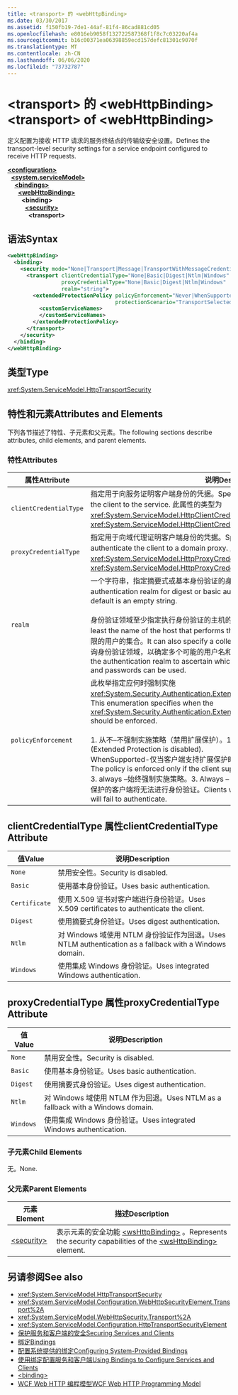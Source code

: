 ```yaml
---
title: <transport> 的 <webHttpBinding>
ms.date: 03/30/2017
ms.assetid: f150fb19-7de1-44af-81f4-86cad881cd05
ms.openlocfilehash: e8016eb9058f132722587368f1f8c7c03220af4a
ms.sourcegitcommit: b16c00371ea06398859ecd157defc81301c9070f
ms.translationtype: MT
ms.contentlocale: zh-CN
ms.lasthandoff: 06/06/2020
ms.locfileid: "73732787"
---
```

# <a name="transport-of-webhttpbinding"></a><span data-ttu-id="3b7c8-102">\<transport> 的 \<webHttpBinding></span><span class="sxs-lookup"><span data-stu-id="3b7c8-102">\<transport> of \<webHttpBinding></span></span>
<span data-ttu-id="3b7c8-103">定义配置为接收 HTTP 请求的服务终结点的传输级安全设置。</span><span class="sxs-lookup"><span data-stu-id="3b7c8-103">Defines the transport-level security settings for a service endpoint configured to receive HTTP requests.</span></span>  
  
[**\<configuration>**](../configuration-element.md)\
&nbsp;&nbsp;[**\<system.serviceModel>**](system-servicemodel.md)\
&nbsp;&nbsp;&nbsp;&nbsp;[**\<bindings>**](bindings.md)\
&nbsp;&nbsp;&nbsp;&nbsp;&nbsp;&nbsp;[**\<webHttpBinding>**](webhttpbinding.md)\
&nbsp;&nbsp;&nbsp;&nbsp;&nbsp;&nbsp;&nbsp;&nbsp;**\<binding>**\
&nbsp;&nbsp;&nbsp;&nbsp;&nbsp;&nbsp;&nbsp;&nbsp;&nbsp;&nbsp;[**\<security>**](security-of-webhttpbinding.md)\
&nbsp;&nbsp;&nbsp;&nbsp;&nbsp;&nbsp;&nbsp;&nbsp;&nbsp;&nbsp;&nbsp;&nbsp;**\<transport>**  
  
## <a name="syntax"></a><span data-ttu-id="3b7c8-104">语法</span><span class="sxs-lookup"><span data-stu-id="3b7c8-104">Syntax</span></span>  
  
```xml  
<webHttpBinding>
  <binding>
    <security mode="None|Transport|Message|TransportWithMessageCredential|TransportCredentialOnly">
      <transport clientCredentialType="None|Basic|Digest|Ntlm|Windows"
                 proxyCredentialType="None|Basic|Digest|Ntlm|Windows"
                 realm="string">
        <extendedProtectionPolicy policyEnforcement="Never|WhenSupported|Always"
                                  protectionScenario="TransportSelected|TrustedProxy">
          <customServiceNames>
          </customServiceNames>
        </extendedProtectionPolicy>
      </transport>
    </security>
  </binding>
</webHttpBinding>
```  
  
## <a name="type"></a><span data-ttu-id="3b7c8-105">类型</span><span class="sxs-lookup"><span data-stu-id="3b7c8-105">Type</span></span>  
 <xref:System.ServiceModel.HttpTransportSecurity>  
  
## <a name="attributes-and-elements"></a><span data-ttu-id="3b7c8-106">特性和元素</span><span class="sxs-lookup"><span data-stu-id="3b7c8-106">Attributes and Elements</span></span>  
 <span data-ttu-id="3b7c8-107">下列各节描述了特性、子元素和父元素。</span><span class="sxs-lookup"><span data-stu-id="3b7c8-107">The following sections describe attributes, child elements, and parent elements.</span></span>  
  
### <a name="attributes"></a><span data-ttu-id="3b7c8-108">特性</span><span class="sxs-lookup"><span data-stu-id="3b7c8-108">Attributes</span></span>  
  
|<span data-ttu-id="3b7c8-109">属性</span><span class="sxs-lookup"><span data-stu-id="3b7c8-109">Attribute</span></span>|<span data-ttu-id="3b7c8-110">说明</span><span class="sxs-lookup"><span data-stu-id="3b7c8-110">Description</span></span>|  
|---------------|-----------------|  
|`clientCredentialType`|<span data-ttu-id="3b7c8-111">指定用于向服务证明客户端身份的凭据。</span><span class="sxs-lookup"><span data-stu-id="3b7c8-111">Specifies the credential used to authenticate the client to the service.</span></span> <span data-ttu-id="3b7c8-112">此属性的类型为 <xref:System.ServiceModel.HttpClientCredentialType>。</span><span class="sxs-lookup"><span data-stu-id="3b7c8-112">This attribute is of type <xref:System.ServiceModel.HttpClientCredentialType>.</span></span>|  
|`proxyCredentialType`|<span data-ttu-id="3b7c8-113">指定用于向域代理证明客户端身份的凭据。</span><span class="sxs-lookup"><span data-stu-id="3b7c8-113">Specifies the credential used to authenticate the client to a domain proxy.</span></span> <span data-ttu-id="3b7c8-114">此属性的类型为 <xref:System.ServiceModel.HttpProxyCredentialType>。</span><span class="sxs-lookup"><span data-stu-id="3b7c8-114">This attribute is of type <xref:System.ServiceModel.HttpProxyCredentialType>.</span></span>|  
|`realm`|<span data-ttu-id="3b7c8-115">一个字符串，指定摘要式或基本身份验证的身份验证领域。</span><span class="sxs-lookup"><span data-stu-id="3b7c8-115">A string that specifies the authentication realm for digest or basic authentication.</span></span> <span data-ttu-id="3b7c8-116">默认值为空字符串。</span><span class="sxs-lookup"><span data-stu-id="3b7c8-116">The default is an empty string.</span></span><br /><br /> <span data-ttu-id="3b7c8-117">身份验证领域至少指定执行身份验证的主机的名称。</span><span class="sxs-lookup"><span data-stu-id="3b7c8-117">An authentication realm specifies at least the name of the host that performs the authentication.</span></span> <span data-ttu-id="3b7c8-118">它还可以指定具有访问权限的用户的集合。</span><span class="sxs-lookup"><span data-stu-id="3b7c8-118">It can also specify a collection of users that has access.</span></span> <span data-ttu-id="3b7c8-119">用户可以查询身份验证领域，以确定多个可能的用户名和密码中哪一个可以使用。</span><span class="sxs-lookup"><span data-stu-id="3b7c8-119">A user can query the authentication realm to ascertain which one of the several possible usernames and passwords can be used.</span></span>|  
|`policyEnforcement`|<span data-ttu-id="3b7c8-120">此枚举指定应何时强制实施 <xref:System.Security.Authentication.ExtendedProtection.ExtendedProtectionPolicy>。</span><span class="sxs-lookup"><span data-stu-id="3b7c8-120">This enumeration specifies when the <xref:System.Security.Authentication.ExtendedProtection.ExtendedProtectionPolicy> should be enforced.</span></span><br /><br /> <span data-ttu-id="3b7c8-121">1. 从不–不强制实施策略（禁用扩展保护）。</span><span class="sxs-lookup"><span data-stu-id="3b7c8-121">1.  Never – The policy is never enforced (Extended Protection is disabled).</span></span><br /><span data-ttu-id="3b7c8-122">WhenSupported-仅当客户端支持扩展保护时才强制实施策略。</span><span class="sxs-lookup"><span data-stu-id="3b7c8-122">2.  WhenSupported – The policy is enforced only if the client supports Extended Protection.</span></span><br /><span data-ttu-id="3b7c8-123">3. always –始终强制实施策略。</span><span class="sxs-lookup"><span data-stu-id="3b7c8-123">3.  Always – The policy is always enforced.</span></span> <span data-ttu-id="3b7c8-124">不支持扩展保护的客户端将无法进行身份验证。</span><span class="sxs-lookup"><span data-stu-id="3b7c8-124">Clients which don’t support Extended Protection will fail to authenticate.</span></span>|  
  
## <a name="clientcredentialtype-attribute"></a><span data-ttu-id="3b7c8-125">clientCredentialType 属性</span><span class="sxs-lookup"><span data-stu-id="3b7c8-125">clientCredentialType Attribute</span></span>  
  
|<span data-ttu-id="3b7c8-126">值</span><span class="sxs-lookup"><span data-stu-id="3b7c8-126">Value</span></span>|<span data-ttu-id="3b7c8-127">说明</span><span class="sxs-lookup"><span data-stu-id="3b7c8-127">Description</span></span>|  
|-----------|-----------------|  
|`None`|<span data-ttu-id="3b7c8-128">禁用安全性。</span><span class="sxs-lookup"><span data-stu-id="3b7c8-128">Security is disabled.</span></span>|  
|`Basic`|<span data-ttu-id="3b7c8-129">使用基本身份验证。</span><span class="sxs-lookup"><span data-stu-id="3b7c8-129">Uses basic authentication.</span></span>|  
|`Certificate`|<span data-ttu-id="3b7c8-130">使用 X.509 证书对客户端进行身份验证。</span><span class="sxs-lookup"><span data-stu-id="3b7c8-130">Uses X.509 certificates to authenticate the client.</span></span>|  
|`Digest`|<span data-ttu-id="3b7c8-131">使用摘要式身份验证。</span><span class="sxs-lookup"><span data-stu-id="3b7c8-131">Uses digest authentication.</span></span>|  
|`Ntlm`|<span data-ttu-id="3b7c8-132">对 Windows 域使用 NTLM 身份验证作为回退。</span><span class="sxs-lookup"><span data-stu-id="3b7c8-132">Uses NTLM authentication as a fallback with a Windows domain.</span></span>|  
|`Windows`|<span data-ttu-id="3b7c8-133">使用集成 Windows 身份验证。</span><span class="sxs-lookup"><span data-stu-id="3b7c8-133">Uses integrated Windows authentication.</span></span>|  
  
## <a name="proxycredentialtype-attribute"></a><span data-ttu-id="3b7c8-134">proxyCredentialType 属性</span><span class="sxs-lookup"><span data-stu-id="3b7c8-134">proxyCredentialType Attribute</span></span>  
  
|<span data-ttu-id="3b7c8-135">值</span><span class="sxs-lookup"><span data-stu-id="3b7c8-135">Value</span></span>|<span data-ttu-id="3b7c8-136">说明</span><span class="sxs-lookup"><span data-stu-id="3b7c8-136">Description</span></span>|  
|-----------|-----------------|  
|`None`|<span data-ttu-id="3b7c8-137">禁用安全性。</span><span class="sxs-lookup"><span data-stu-id="3b7c8-137">Security is disabled.</span></span>|  
|`Basic`|<span data-ttu-id="3b7c8-138">使用基本身份验证。</span><span class="sxs-lookup"><span data-stu-id="3b7c8-138">Uses basic authentication.</span></span>|  
|`Digest`|<span data-ttu-id="3b7c8-139">使用摘要式身份验证。</span><span class="sxs-lookup"><span data-stu-id="3b7c8-139">Uses digest authentication.</span></span>|  
|`Ntlm`|<span data-ttu-id="3b7c8-140">对 Windows 域使用 NTLM 作为回退。</span><span class="sxs-lookup"><span data-stu-id="3b7c8-140">Uses NTLM as a fallback with a Windows domain.</span></span>|  
|`Windows`|<span data-ttu-id="3b7c8-141">使用集成 Windows 身份验证。</span><span class="sxs-lookup"><span data-stu-id="3b7c8-141">Uses integrated Windows authentication.</span></span>|  
  
### <a name="child-elements"></a><span data-ttu-id="3b7c8-142">子元素</span><span class="sxs-lookup"><span data-stu-id="3b7c8-142">Child Elements</span></span>  
 <span data-ttu-id="3b7c8-143">无。</span><span class="sxs-lookup"><span data-stu-id="3b7c8-143">None.</span></span>  
  
### <a name="parent-elements"></a><span data-ttu-id="3b7c8-144">父元素</span><span class="sxs-lookup"><span data-stu-id="3b7c8-144">Parent Elements</span></span>  
  
|<span data-ttu-id="3b7c8-145">元素</span><span class="sxs-lookup"><span data-stu-id="3b7c8-145">Element</span></span>|<span data-ttu-id="3b7c8-146">描述</span><span class="sxs-lookup"><span data-stu-id="3b7c8-146">Description</span></span>|  
|-------------|-----------------|  
|[\<security>](security-of-webhttpbinding.md)|<span data-ttu-id="3b7c8-147">表示元素的安全功能 [\<wsHttpBinding>](wshttpbinding.md) 。</span><span class="sxs-lookup"><span data-stu-id="3b7c8-147">Represents the security capabilities of the [\<wsHttpBinding>](wshttpbinding.md) element.</span></span>|  
  
## <a name="see-also"></a><span data-ttu-id="3b7c8-148">另请参阅</span><span class="sxs-lookup"><span data-stu-id="3b7c8-148">See also</span></span>

- <xref:System.ServiceModel.HttpTransportSecurity>
- <xref:System.ServiceModel.Configuration.WebHttpSecurityElement.Transport%2A>
- <xref:System.ServiceModel.WebHttpSecurity.Transport%2A>
- <xref:System.ServiceModel.Configuration.HttpTransportSecurityElement>
- [<span data-ttu-id="3b7c8-149">保护服务和客户端的安全</span><span class="sxs-lookup"><span data-stu-id="3b7c8-149">Securing Services and Clients</span></span>](../../../wcf/feature-details/securing-services-and-clients.md)
- [<span data-ttu-id="3b7c8-150">绑定</span><span class="sxs-lookup"><span data-stu-id="3b7c8-150">Bindings</span></span>](../../../wcf/bindings.md)
- [<span data-ttu-id="3b7c8-151">配置系统提供的绑定</span><span class="sxs-lookup"><span data-stu-id="3b7c8-151">Configuring System-Provided Bindings</span></span>](../../../wcf/feature-details/configuring-system-provided-bindings.md)
- [<span data-ttu-id="3b7c8-152">使用绑定配置服务和客户端</span><span class="sxs-lookup"><span data-stu-id="3b7c8-152">Using Bindings to Configure Services and Clients</span></span>](../../../wcf/using-bindings-to-configure-services-and-clients.md)
- [\<binding>](bindings.md)
- [<span data-ttu-id="3b7c8-153">WCF Web HTTP 编程模型</span><span class="sxs-lookup"><span data-stu-id="3b7c8-153">WCF Web HTTP Programming Model</span></span>](../../../wcf/feature-details/wcf-web-http-programming-model.md)
